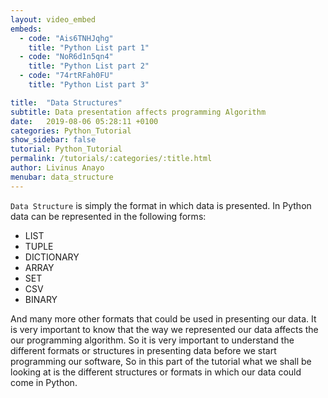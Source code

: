 ```yaml
---
layout: video_embed
embeds:
  - code: "Ais6TNHJqhg"
    title: "Python List part 1"
  - code: "NoR6d1n5qn4"
    title: "Python List part 2"
  - code: "74rtRFah0FU"
    title: "Python List part 3"

title:  "Data Structures"
subtitle: Data presentation affects programming Algorithm
date:   2019-08-06 05:28:11 +0100
categories: Python_Tutorial
show_sidebar: false
tutorial: Python_Tutorial
permalink: /tutorials/:categories/:title.html
author: Livinus Anayo
menubar: data_structure
---
```


`Data Structure` is simply the format in which data is presented. In Python data can be represented in the following forms:
<ul>
  <li>LIST</li>
  <li>TUPLE</li>
  <li>DICTIONARY</li>
  <li>ARRAY</li>
  <li>SET</li>
  <li>CSV</li>
  <li>BINARY</li>
</ul>
And many more other formats that could be used in presenting our data. It is very important to know that the way we represented our data affects the our programming algorithm. So it is very important to understand the different formats or structures in presenting data before we start programming our software, So in this part of the tutorial what we shall be looking at is the different structures or formats in which our data could come in Python.
